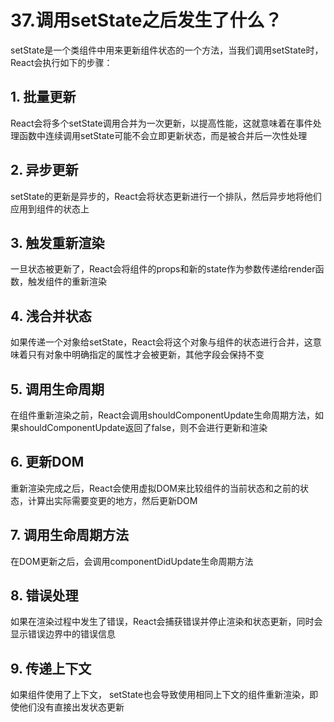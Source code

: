 # 37.调用setState之后发生了什么？

setState是一个类组件中用来更新组件状态的一个方法，当我们调用setState时，React会执行如下的步骤：

## 1. 批量更新

React会将多个setState调用合并为一次更新，以提高性能，这就意味着在事件处理函数中连续调用setState可能不会立即更新状态，而是被合并后一次性处理

## 2. 异步更新

setState的更新是异步的，React会将状态更新进行一个排队，然后异步地将他们应用到组件的状态上

## 3. 触发重新渲染

一旦状态被更新了，React会将组件的props和新的state作为参数传递给render函数，触发组件的重新渲染

## 4. 浅合并状态

如果传递一个对象给setState，React会将这个对象与组件的状态进行合并，这意味着只有对象中明确指定的属性才会被更新，其他字段会保持不变

## 5. 调用生命周期

在组件重新渲染之前，React会调用shouldComponentUpdate生命周期方法，如果shouldComponentUpdate返回了false，则不会进行更新和渲染

## 6. 更新DOM

重新渲染完成之后，React会使用虚拟DOM来比较组件的当前状态和之前的状态，计算出实际需要变更的地方，然后更新DOM

## 7. 调用生命周期方法

在DOM更新之后，会调用componentDidUpdate生命周期方法

## 8. 错误处理

如果在渲染过程中发生了错误，React会捕获错误并停止渲染和状态更新，同时会显示错误边界中的错误信息

## 9. 传递上下文

如果组件使用了上下文， setState也会导致使用相同上下文的组件重新渲染，即使他们没有直接出发状态更新